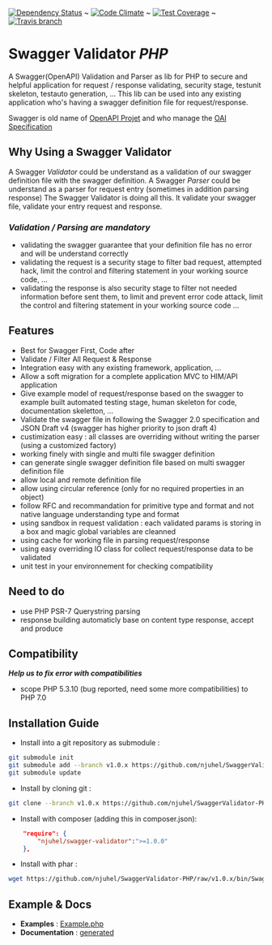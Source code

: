 [![Dependency Status](https://gemnasium.com/badges/github.com/njuhel/SwaggerValidator-PHP.svg)](https://gemnasium.com/github.com/njuhel/SwaggerValidator-PHP)  ~  [![Code Climate](https://codeclimate.com/github/njuhel/SwaggerValidator-PHP/badges/gpa.svg)](https://codeclimate.com/github/njuhel/SwaggerValidator-PHP)  ~  [![Test Coverage](https://codeclimate.com/github/njuhel/SwaggerValidator-PHP/badges/coverage.svg)](https://codeclimate.com/github/njuhel/SwaggerValidator-PHP/coverage)  ~  [![Travis branch](https://img.shields.io/travis/njuhel/SwaggerValidator-PHP/master.svg?maxAge=600&label=PHP%205.3%20--7.0)](https://travis-ci.org/njuhel/SwaggerValidator-PHP)

# **Swagger Validator _PHP_**

A Swagger(OpenAPI) Validation and Parser as lib for PHP to secure and helpful application for request / response validating, 
security stage, testunit skeleton, testauto generation, ... This lib can be used into any existing application who's 
having a swagger definition file for request/response.

Swagger is old name of [OpenAPI Projet](https://openapis.org/) and who manage the [OAI Specification](https://github.com/OAI/OpenAPI-Specification/tree/master/schemas/)

## **Why Using a Swagger Validator**
A Swagger *Validator* could be understand as a validation of our swagger definition file with the swagger definition. 
A Swagger *Parser* could be understand as a parser for request entry (sometimes in addition parsing response)
The Swagger Validator is doing all this. It validate your swagger file, validate your entry request and response.

### _Validation / Parsing are mandatory_
  - validating the swagger guarantee that your definition file has no error and will be understand correctly
  - validating the request is a security stage to filter bad request, attempted hack, limit the control and 
    filtering statement in your working source code, ...
  - validating the response is also security stage to filter not needed information before sent them, to 
    limit and prevent error code attack, limit the control and filtering statement in your working source code
    ...

## **Features**
  - Best for Swagger First, Code after
  - Validate / Filter All Request & Response
  - Integration easy with any existing framework, application, ...
  - Allow a soft migration for a complete application MVC to HIM/API application
  - Give example model of request/response based on the swagger to example built automated testing stage, human skeleton for code, documentation skeletton, ...
  - Validate the swagger file in following the Swagger 2.0 specification and JSON Draft v4 (swagger has higher priority to json draft 4)
  - custimization easy : all classes are overriding without writing the parser (using a customized factory)
  - working finely with single and multi file swagger definition
  - can generate single swagger definition file based on multi swagger definition file
  - allow local and remote definition file
  - allow using circular reference (only for no required properties in an object)
  - follow RFC and recommandation for primitive type and format and not native language understanding type and format
  - using sandbox in request validation : each validated params is storing in a box and magic global variables are cleanned
  - using cache for working file in parsing request/response
  - using easy overriding IO class for collect request/response data to be validated
  - unit test in your environnement for checking compatibility

## **Need to do**
  - use PHP PSR-7 Querystring parsing
  - response building automaticly base on content type response, accept and produce

## **Compatibility**
  **_Help us to fix error with compatibilities_**
  - scope PHP 5.3.10 (bug reported, need some more compatibilities) to PHP 7.0

  
## **Installation Guide**
- Install into a git repository as submodule : 
```sh
git submodule init
git submodule add --branch v1.0.x https://github.com/njuhel/SwaggerValidator-PHP src/lib/SwaggerValidator
git submodule update
```

- Install by cloning git : 
```sh
git clone --branch v1.0.x https://github.com/njuhel/SwaggerValidator-PHP SwaggerValidator
```

- Install with composer (adding this in composer.json): 
```json
    "require": {
        "njuhel/swagger-validator":">=1.0.0"
    },
```

- Install with phar : 
```sh
wget https://github.com/njuhel/SwaggerValidator-PHP/raw/v1.0.x/bin/SwaggerValidator.phar 
```

  
## **Example & Docs**
 - **Examples** : [Example.php](https://github.com/njuhel/SwaggerValidator-PHP/blob/v1.0.x/src/SwaggerValidator/Example.php) 
 - **Documentation** : [generated](https://github.com/njuhel/SwaggerValidator-PHP/blob/v1.0.x/doc/README.md)


